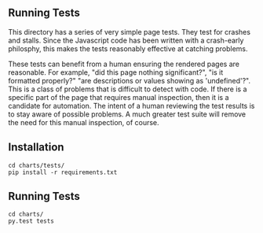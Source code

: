 Running Tests
-------------

This directory has a series of very simple page tests.  They test for crashes
and stalls.  Since the Javascript code has been written with a crash-early
philosphy, this makes the tests reasonably effective at catching problems.

These tests can benefit from a human ensuring the rendered pages are
reasonable.  For example, "did this page nothing significant?", "is it
formatted properly?"  "are descriptions or values showing as 'undefined'?".
This is a class of problems that is difficult to detect with code.  If there
is a specific part of the page that requires manual inspection, then it is a
candidate for automation.  The intent of a human reviewing the test results
is to stay aware of possible problems.  A much greater test suite will remove
the need for this manual inspection, of course.

Installation
------------

    cd charts/tests/
    pip install -r requirements.txt

Running Tests
-------------

    cd charts/
    py.test tests

